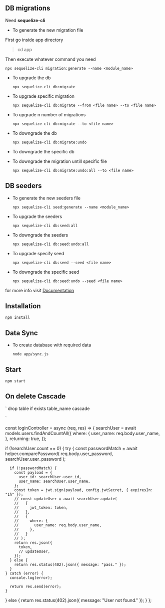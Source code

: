 ## DB migrations

Need **sequelize-cli**

- To generate the new migration file

First go inside app directory

> cd app

Then execute whatever command you need

`npx sequelize-cli migration:generate --name <module_name>`

- To upgrade the db

  `npx sequelize-cli db:migrate`

- To upgrade specific migration

  `npx sequelize-cli db:migrate --from <file name> --to <file name>`

- To upgrade n number of migrations

  `npx sequelize-cli db:migrate --to <file name>`

- To downgrade the db

  `npx sequelize-cli db:migrate:undo`

- To downgrade the specific db

- To downgrade the migration untill specific file

  `npx sequelize-cli db:migrate:undo:all --to <file name>`

## DB seeders

- To generate the new seeders file

  `npx sequelize-cli seed:generate --name <module_name>`

- To upgrade the seeders

  `npx sequelize-cli db:seed:all`

- To downgrade the seeders

  `npx sequelize-cli db:seed:undo:all`

- To upgrade specify seed

  `npx sequelize-cli db:seed --seed <file name>`

- To downgrade the specific seed

  `npx sequelize-cli db:seed:undo --seed <file name>`

for more info visit [Documentation](http://docs.sequelizejs.com/manual/tutorial/migrations.html)

## Installation

`npm install`

## Data Sync

- To create database with required data

  `node app/sync.js`

## Start

`npm start`

## On delete Cascade

`
drop table if exists table_name cascade

`

const loginController = async (req, res) => {
searchUser = await models.users.findAndCountAll({
where: {
user_name: req.body.user_name,
},
returning: true,
});

if (!searchUser.count == 0) {
try {
const passwordMatch = await helper.comparePassword(
req.body.user_password,
searchUser.user_password
);

      if (!passwordMatch) {
        const payload = {
          user_id: searchUser.user_id,
          user_name: searchUser.user_name,
        };
        const token = jwt.sign(payload, config.jwtSecret, { expiresIn: "1h" });
        // const updateUser = await searchUser.update(
        //   {
        //     jwt_token: token,
        //   },
        //   {
        //     where: {
        //       user_name: req.body.user_name,
        //     },
        //   }
        // );
        return res.json({
          token,
          // updateUser,
        });
      } else {
        return res.status(402).json({ message: "pass." });
      }
    } catch (error) {
      console.log(error);

      return res.send(error);
    }

} else {
return res.status(402).json({ message: "User not found." });
}
};
